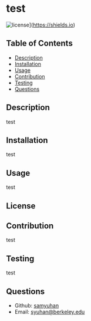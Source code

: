 # test
![license](https://img.shields.io/badge/license--blue)](https://shields.io)
## Table of Contents 
- [Description](#description)
- [Installation](#installation)
- [Usage](#usage)
- [Contribution](#contribution)
- [Testing](#testing)
- [Questions](#questions)
## Description
test
## Installation
test
## Usage
test
## License

## Contribution
test
## Testing
test
## Questions
- Github: [samyuhan](https://github.com/samyuhan)
- Email: syuhan@berkeley.edu